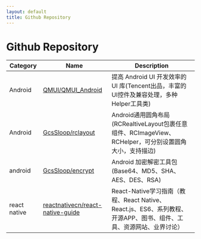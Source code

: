 ```yaml
---
layout: default
title: Github Repository
---
```


# Github Repository

Category|Name|Description
---|---|---
Android|[QMUI/QMUI_Android](https://github.com/QMUI/QMUI_Android)|提高 Android UI 开发效率的 UI 库(Tencent出品，丰富的UI控件及兼容处理，多种Helper工具类)
Android|[GcsSloop/rclayout](https://github.com/GcsSloop/rclayout)|Android通用圆角布局(RCRealtiveLayout包裹任意组件、RCImageView、RCHelper，可分别设置圆角大小，支持描边)
android|[GcsSloop/encrypt](https://github.com/GcsSloop/encrypt)|Android 加密解密工具包(Base64、MD5、SHA、AES、DES、RSA)
react native |[reactnativecn/react-native-guide](https://github.com/reactnativecn/react-native-guide)   |React-Native学习指南（教程、React Native、React.js、ES6、系列教程、开源APP、图书、组件、工具、资源网站、业界讨论）
